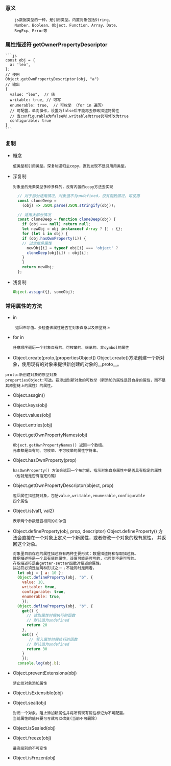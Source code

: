 
  ### 意义

        js数据类型的一种，是引用类型。内置对象包括String、
        Number、Boolean、Object、Function、Array、Date、
        RegExp、Error等

  ### 属性描述符 getOwnerPropertyDescriptor

    ```js
    const obj = {
      a: 'leo',
    };
    // 使用
    Object.getOwnPropertyDescriptor(obj, "a")
    // 输出
    { 
      value: "leo",  // 值
      writable: true, // 可写
      enumerable: true,  // 可枚举 （for in 遍历）
      // 可配置，单向操作，设置为false后不能再去修改描述符属性
      // 当configurable为false时,writable为true仍可修改为true
      configurable: true  
    }
    ```


  ### 复制

  - 概念

        值类型和引用类型。深复制递归去copy，直到发现不是引用用类型。

  - 深复制

        对象里的元素类型多种多样的，没有内置的copy方法去实现
    
      ```js
        // 对于部分适用情况，对象值不为undefined，没有函数情况，可使用
        const cloneDeep = 
          (obj) => JSON.parse(JSON.stringify(obj));

        // 适用大部分情况
        const cloneDeep = function cloneDeep(obj) {
          if (obj === null) return null;
          let newObj = obj instanceof Array ? [] : {};
          for (let i in obj) {
          if (obj.hasOwnProperty(i)) {
          // 过滤继承属性
            newObj[i] = typeof obj[i] === 'object' ? 
            cloneDeep(obj[i]) : obj[i];
          }
          }
          return newObj;
        };

      ```

  - 浅复制

      ```js
      Object.assign({}, someObj);
      ```


  ### 常用属性的方法

   - in
   
          返回布尔值。会检查该属性是否在对象自身以及原型链上

  - for in

        任意顺序遍历一个对象自有的、可枚举的、继承的、非symbol的属性

  - Object.create(proto,[propertiesObject])
    Object.create()方法创建一个新对象，使用现有的对象来提供新创建的对象的__proto__。 
  ```
  proto:新创建对象的原型对象
  propertiesObject:可选。要添加到新对象的可枚举（新添加的属性是其自身的属性，而不是其原型链上的属性）的属性。
  ```
  
  - Object.assgin()

  - Object.keys(obj)

  - Object.values(obj)

  - Object.entries(obj)

  - Object.getOwnPropertyNames(obj)

        Object.getOwnPropertyNames() 返回一个数组。
        元素都是自有的、可枚举、不可枚举的属性字符串。


  - Object.hasOwnProperty(prop)

        hasOwnProperty() 方法会返回一个布尔值，指示对象自身属性中是否具有指定的属性（也就是是否有指定的键）

  - Object.getOwnPropertyDescriptor(object, prop)

        返回属性描述符对象，包括value,writable,enumerable,configurable
        四个属性

  - Object.is(val1, val2)

        表示两个参数是否相同的布尔值

  - Object.defineProperty(obj, prop, descriptor)
  Object.defineProperty() 方法会直接在一个对象上定义一个新属性，或者修改一个对象的现有属性， 并返回这个对象。

    ```js
    对象里目前存在的属性描述符有两种主要形式：数据描述符和存取描述符。
    数据描述符是一个具有值的属性，该值可能是可写的，也可能不是可写的。
    存取描述符是由getter-setter函数对描述的属性。
    描述符必须是这两种形式之一；不能同时是两者。
      let obj = { a: 10 };
      Object.defineProperty(obj, "b", {
        value: 10,
        writable: true,
        configurable: true,
        enumerable: true,
        });
      Object.defineProperty(obj, "b", {
        get() {
          // 读取属性时候执行的函数
          // 默认值为undefined
          return 20
        },
        set() {
           // 写入属性时候执行的函数
          // 默认值为undefined
          return 30
        }
        });
      console.log(obj.b);
    ```
    

        
  - Object.preventExtensions(obj)

        禁止给对象添加属性

  - Object.isExtensible(obj)

  - Object.seal(obj)

        封闭一个对象，阻止添加新属性并将所有现有属性标记为不可配置。
        当前属性的值只要可写就可以改变(当前不可删除)

  - Object.isSealed(obj)


  - Object.freeze(obj)

        最高级别的不可变性
    
  - Object.isFrozen(obj)